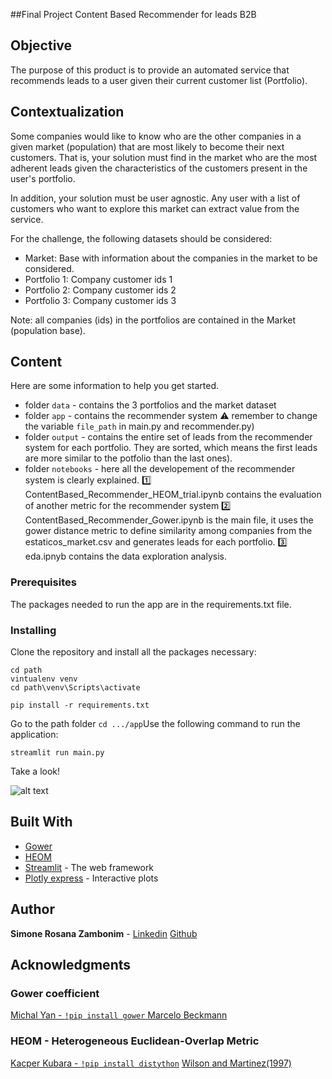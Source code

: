##Final Project 
Content Based Recommender for leads B2B

## Objective
The purpose of this product is to provide an automated service that recommends leads to a user given their current customer list (Portfolio).

## Contextualization
Some companies would like to know who are the other companies in a given market (population) that are most likely to become their next customers. That is, your solution must find in the market who are the most adherent leads given the characteristics of the customers present in the user's portfolio.

In addition, your solution must be user agnostic. Any user with a list of customers who want to explore this market can extract value from the service.

For the challenge, the following datasets should be considered:

* Market: Base with information about the companies in the market to be considered. 
* Portfolio 1: Company customer ids 1 
* Portfolio 2: Company customer ids 2 
* Portfolio 3: Company customer ids 3

Note: all companies (ids) in the portfolios are contained in the Market (population base).

## Content

Here are some information to help you get started. 

* folder ```data``` - contains the 3 portfolios and the market dataset
* folder ```app``` - contains the recommender system 
	:warning: remember to change the variable ```file_path``` in main.py and recommender.py) 
* folder ```output``` - contains the entire set of leads from the recommender system for each portfolio. They are sorted, which means the first leads are more similar to the potfolio than the last ones).
* folder `notebooks` - here all the developement of the recommender system is clearly explained. 
	:one: ContentBased_Recommender_HEOM_trial.ipynb contains the evaluation of another metric for the recommender system
	:two:  ContentBased_Recommender_Gower.ipynb  is the main file, it uses the gower distance metric to define similarity among companies from the estaticos_market.csv and generates leads for each portfolio.
	:three: eda.ipnyb contains the data exploration analysis.

### Prerequisites

The packages needed to run the app are in the requirements.txt file.

### Installing

Clone the repository and install all the packages necessary:

```
cd path
vintualenv venv
cd path\venv\Scripts\activate

pip install -r requirements.txt 
```

Go to the path folder ```cd .../app```Use the following command to run the application:

```
streamlit run main.py
```

Take a look!

![alt text](https://imgflip.com/gif/45tuah)

## Built With
* [Gower](https://github.com/wwwjk366/gower)
* [HEOM](https://github.com/KacperKubara/distython)
* [Streamlit](https://docs.streamlit.io/api.html) - The web framework 
* [Plotly express](https://plotly.com/python/plotly-express/) - Interactive plots


## Author

**Simone Rosana Zambonim**  - [Linkedin](https://www.linkedin.com/in/simonezambonim/) [Github](https://github.com/simonezambonim/)


## Acknowledgments

 ### Gower coefficient
 [Michal Yan - `!pip install gower` ](https://www.thinkdatascience.com/post/2019-12-16-introducing-python-package-gower/)
 [Marcelo Beckmann](https://sourceforge.net/projects/gower-distance-4python/files/)
 ### HEOM - Heterogeneous Euclidean-Overlap Metric
 [Kacper Kubara - `!pip install distython`](https://towardsdatascience.com/distython-5de10f342c93)
 [Wilson and Martinez(1997)](https://arxiv.org/pdf/cs/9701101.pdf)
 
 
 



